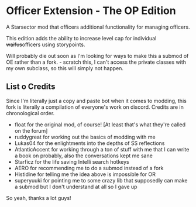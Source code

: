 # Officer Extension - The OP Edition

A Starsector mod that officers additional functionality for managing officers.

This edition adds the ability to increase level cap for individual ~~waifus~~officers using storypoints.

Will probably die out soon as I'm looking for ways to make this a submod of OE rather than a fork. - scratch this, I can't access the private classes with my own subclass, so this will simply not happen.

## List o Credits

Since I'm literally just a copy and paste bot when it comes to modding, this fork is literally a compilation of everyone's work on discord. Credits are in chronological order.

- float for the original mod, of course! [At least that's what they're called on the forum]
- ruddygreat for working out the basics of modding with me
- Lukas04 for the enlightments into the depths of SS reflections
- AtlanticAccent for working through a ton of stuff with me that I can write a book on probably, also the conversations kept me sane
- Starficz for the life saving Intelli search hotkeys
- AERO for recommending me to do a submod instead of a fork
- Histidine for telling me the idea above is impossible for OR
- superyuuki for pointing me to some crazy lib that supposedly can make a submod but I don't understand at all so I gave up

So yeah, thanks a lot guys!
